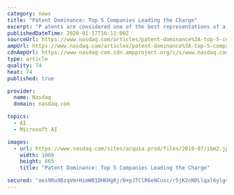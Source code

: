 ```yaml
---
category: news
title: "Patent Dominance: Top 5 Companies Leading the Charge"
excerpt: "P atents are considered one of the best representations of a company’s inventive activity. Patenting an innovation is a crucial step to secure and convert research and development (R&D) efforts into potential economic gains."
publishedDateTime: 2020-01-17T16:11:00Z
sourceUrl: https://www.nasdaq.com/articles/patent-dominance%3A-top-5-companies-leading-the-charge-2020-01-17
ampUrl: https://www.nasdaq.com/articles/patent-dominance%3A-top-5-companies-leading-the-charge-2020-01-17?amp
cdnAmpUrl: https://www-nasdaq-com.cdn.ampproject.org/c/s/www.nasdaq.com/articles/patent-dominance%3A-top-5-companies-leading-the-charge-2020-01-17?amp
type: article
quality: 74
heat: 74
published: true

provider:
  name: Nasdaq
  domain: nasdaq.com

topics:
  - AI
  - Microsoft AI

images:
  - url: https://www.nasdaq.com/sites/acquia.prod/files/2019-07/ibm2.jpg
    width: 1000
    height: 665
    title: "Patent Dominance: Top 5 Companies Leading the Charge"

secured: "oes9Ru9BzqVm+HimW01DHKHgRj/0+pJTClR6eNCusc/r5jK2nN0Llqal6ylgv3H2w7p7htL/JcCXLTxh7fmQ1KxwN3FhaiXlRnZOwGQ2G4kILBgfM1oZjD9ZEsxIijhLCDXRHX/3O7+8Gud675LRhcXJbX157AUVY2zhT4dMoHFX9e0LChnMENZN/1fV4PUboy+ng0oRXZNiJHO7qk5U+El9RsUO/h7+G56k2UvLjxGu5PlXqSlSNOnxBpyOEvC+kEuDdj4VkHyckpdoF9b0jFTpHGn0iZvde98zzmqa8CsuDBfbMQImxR2tv3YC4LQE9njs9tErt0QuWC4ASEFhtBe2sIo/haDwGyldPKYWlCHpLnKkG7C7RBqg5yDI6wVFGu+txTkI7J7vOxmZ0bUohE8c8DyBscG/F5mXWGJBo6bNETJiS/VQilu7hRferKURXUsYHZPlzVEDQcA+6fsTQw==;7f5qjAC7EOoCnrtU3ET/gA=="
---
```


